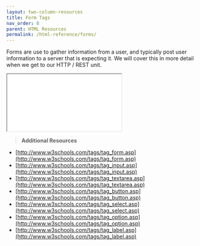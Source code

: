 ```yaml
---
layout: two-column-resources
title: Form Tags
nav_order: 8
parent: HTML Resources
permalink: /html-reference/forms/
---
```


Forms are use to gather information from a user, and typically post user information to a server that is expecting it. We will cover this in more detail when we get to our HTTP / REST unit.

<iframe src="//codepen.io/vanwars/embed/QEdPvL/?theme-id=18654&default-tab=html,result" allowfullscreen="true" class="codepen-frame"></iframe>

> **Additional Resources**
* [http://www.w3schools.com/tags/tag_form.asp](http://www.w3schools.com/tags/tag_form.asp)
* [http://www.w3schools.com/tags/tag_input.asp](http://www.w3schools.com/tags/tag_input.asp)
* [http://www.w3schools.com/tags/tag_textarea.asp](http://www.w3schools.com/tags/tag_textarea.asp)
* [http://www.w3schools.com/tags/tag_button.asp](http://www.w3schools.com/tags/tag_button.asp)
* [http://www.w3schools.com/tags/tag_select.asp](http://www.w3schools.com/tags/tag_select.asp)
* [http://www.w3schools.com/tags/tag_option.asp](http://www.w3schools.com/tags/tag_option.asp)
* [http://www.w3schools.com/tags/tag_label.asp](http://www.w3schools.com/tags/tag_label.asp)
